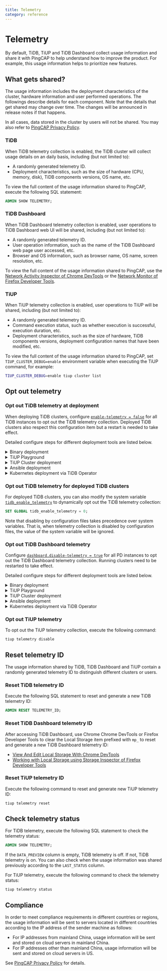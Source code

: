 ```yaml
---
title: Telemetry
category: reference
---
```


# Telemetry

By default, TiDB, TiUP and TiDB Dashboard collect usage information and share it with PingCAP to help understand how to improve the product. For example, this usage information helps to prioritize new features.

## What gets shared?

The usage information includes the deployment characteristics of the cluster, hardware information and user performed operations. The followings describe details for each component. Note that the details that get shared may change over time. The changes will be announced in release notes if that happens.

In all cases, data stored in the cluster by users will not be shared. You may also refer to [PingCAP Privacy Policy](https://pingcap.com/privacy-policy/).

### TiDB

When TiDB telemetry collection is enabled, the TiDB cluster will collect usage details on an daily basis, including (but not limited to):

- A randomly generated telemetry ID.
- Deployment characteristics, such as the size of hardware (CPU, memory, disk), TiDB components versions, OS name, etc.

To view the full content of the usage information shared to PingCAP, execute the following SQL statement:

```sql
ADMIN SHOW TELEMETRY;
```

### TiDB Dashboard

When TiDB Dashboard telemetry collection is enabled, user operations to TiDB Dashboard web UI will be shared, including (but not limited to):

- A randomly generated telemetry ID.
- User operation information, such as the name of the TiDB Dashboard web page user accessed, etc.
- Browser and OS information, such as browser name, OS name, screen resolution, etc.

To view the full content of the usage information shared to PingCAP, use the [Network Activity Inspector of Chrome DevTools](https://developers.google.com/web/tools/chrome-devtools/network) or the [Network Monitor of Firefox Developer Tools](https://developer.mozilla.org/en-US/docs/Tools/Network_Monitor).

### TiUP

When TiUP telemetry collection is enabled, user operations to TiUP will be shared, including (but not limited to):

- A randomly generated telemetry ID.
- Command execution status, such as whether execution is successful, execution duration, etc.
- Deployment characteristics, such as the size of hardware, TiDB components versions, deployment configuration names that have been modified, etc.

To view the full content of the usage information shared to PingCAP, set `TIUP_CLUSTER_DEBUG=enable` environment variable when executing the TiUP command, for example:

```bash
TIUP_CLUSTER_DEBUG=enable tiup cluster list
```

## Opt out telemetry

### Opt out TiDB telemetry at deployment

When deploying TiDB clusters, configure [`enable-telemetry = false`](/tidb-configuration-file.md#enable-telemetry) for all TiDB instances to opt out the TiDB telemetry collection. Deployed TiDB clusters also respect this configuration item but a restart is needed to take effect.

Detailed configure steps for different deployment tools are listed below.

<details>
  <summary>Binary deployment</summary>

Create a configuration file `tidb_config.toml` with the following content:

```toml
enable-telemetry = false
```

Specify the command line parameter `--config=tidb_config.toml` when starting TiDB to take effect.

See [TiDB Configuration Options](/command-line-flags-for-tidb-configuration.md#--config) and [TiDB Configuration File](/tidb-configuration-file.md#enable-telemetry) for details.

</details>

<details>
  <summary>TiUP Playground</summary>

Create a configuration file `tidb_config.toml` with the following content:

```toml
enable-telemetry = false
```

When starting TiUP Playground, specify the command line parameter `--db.config tidb_config.toml` to take effect, for example:

```bash
tiup playground --db.config tidb_config.toml
```

See [Quickly Deploy a Local TiDB Cluster](/tiup/tiup-playground.md) for details.

</details>

<details>
  <summary>TiUP Cluster deployment</summary>

Modify the deployment topology file `topology.yaml` to add or modify the following:

```yaml
server_configs:
  tidb:
    enable-telemetry: false
```

</details>

<details>
  <summary>Ansible deployment</summary>

Locate the following contents in the configuration file `tidb-ansible/conf/tidb.yml`:

```yaml
# enable-telemetry: true
```

And change to:

```yaml
enable-telemetry: false
```

See [Deploy TiDB Using TiDB Ansible](/online-deployment-using-ansible.md) for details.

</details>

<details>
  <summary>Kubernetes deployment via TiDB Operator</summary>

Configure `spec.tidb.config.enable-telemetry: false` in `tidb-cluster.yaml` or TidbCluster Custom Resource.

See [Deploy TiDB Operator in Kubernetes](https://docs.pingcap.com/tidb-in-kubernetes/stable/deploy-tidb-operator) for details.

</details>

### Opt out TiDB telemetry for deployed TiDB clusters

For deployed TiDB clusters, you can also modify the system variable [`tidb_enable_telemetry`](/tidb-specific-system-variables.md#tidb_enable_telemetry) to dynamically opt out the TiDB telemetry collection:

```sql
SET GLOBAL tidb_enable_telemetry = 0;
```

Note that disabling by configuration files takes precedence over system variables. That is, when telemetry collection is disabled by configuration files, the value of the system variable will be ignored.

### Opt out TiDB Dashboard telemetry

Configure [`dashboard.disable-telemetry = true`](/pd-configuration-file.md#disable-telemetry) for all PD instances to opt out the TiDB Dashboard telemetry collection. Running clusters need to be restarted to take effect.

Detailed configure steps for different deployment tools are listed below.

<details>
  <summary>Binary deployment</summary>

Create a configuration file `pd_config.toml` with the following content:

```toml
[dashboard]
disable-telemetry = true
```

Specify the command line parameter `--config=pd_config.toml` when starting PD to take effect.

See [PD Configuration Flags](/command-line-flags-for-pd-configuration.md#--config) and [PD Configuration File](/pd-configuration-file.md#disable-telemetry) for details.

</details>

<details>
  <summary>TiUP Playground</summary>

Create a configuration file `pd_config.toml` with the following content:

```toml
[dashboard]
disable-telemetry = true
```

When starting TiUP Playground, specify the command line parameter `--pd.config pd_config.toml` to take effect, for example:

```bash
tiup playground --pd.config pd_config.toml
```

See [Quickly Deploy a Local TiDB Cluster](/tiup/tiup-playground.md) for details.

</details>

<details>
  <summary>TiUP Cluster deployment</summary>

Modify the deployment topology file `topology.yaml` to add or modify the following:

```yaml
server_configs:
  pd:
    dashboard.disable-telemetry: true
```

</details>

<details>
  <summary>Ansible deployment</summary>

Locate the following contents in the configuration file `tidb-ansible/conf/pd.yml`:

```yaml
dashboard:
  ...
  # disable-telemetry: false
```

And change to:

```yaml
dashboard:
  ...
  disable-telemetry: true
```

See [Deploy TiDB Using TiDB Ansible](/online-deployment-using-ansible.md) for details.

</details>

<details>
  <summary>Kubernetes deployment via TiDB Operator</summary>

Configure `spec.pd.config.dashboard.disable-telemetry: true` in `tidb-cluster.yaml` or TidbCluster Custom Resource.

See [Deploy TiDB Operator in Kubernetes](https://docs.pingcap.com/tidb-in-kubernetes/stable/deploy-tidb-operator) for details.

</details>

### Opt out TiUP telemetry

To opt out the TiUP telemetry collection, execute the following command:

```bash
tiup telemetry disable
```

## Reset telemetry ID

The usage information shared by TiDB, TiDB Dashboard and TiUP contain a randomly generated telemetry ID to distinguish different clusters or users.

### Reset TiDB telemetry ID

Execute the following SQL statement to reset and generate a new TiDB telemetry ID:

```sql
ADMIN RESET TELEMETRY_ID;
```

### Reset TiDB Dashboard telemetry ID

After accessing TiDB Dashboard, use Chrome Chrome DevTools or Firefox Developer Tools to clear the Local Storage item prefixed with `mp_` to reset and generate a new TiDB Dashboard telemetry ID:

- [View And Edit Local Storage With Chrome DevTools](https://developers.google.com/web/tools/chrome-devtools/storage/localstorage)
- [Working with Local Storage using Storage Inspector of Firefox Developer Tools](https://developer.mozilla.org/en-US/docs/Tools/Storage_Inspector/Local_Storage_Session_Storage)

### Reset TiUP telemetry ID

Execute the following command to reset and generate new TiUP telemetry ID:

```bash
tiup telemetry reset
```

## Check telemetry status

For TiDB telemetry, execute the following SQL statement to check the telemetry status:

```sql
ADMIN SHOW TELEMETRY;
```

If the `DATA_PREVIEW` column is empty, TiDB telemetry is off. If not, TiDB telemetry is on. You can also check when the usage information was shared previously according to the `LAST_STATUS` column.

For TiUP telemetry, execute the following command to check the telemetry status:

```bash
tiup telemetry status
```

## Compliance

In order to meet compliance requirements in different countries or regions, the usage information will be sent to servers located in different countries according to the IP address of the sender machine as follows:

- For IP addresses from mainland China, usage information will be sent and stored on cloud servers in mainland China.
- For IP addresses other than mainland China, usage information will be sent and stored on cloud servers in US.

See [PingCAP Privacy Policy](https://pingcap.com/privacy-policy/) for details.

